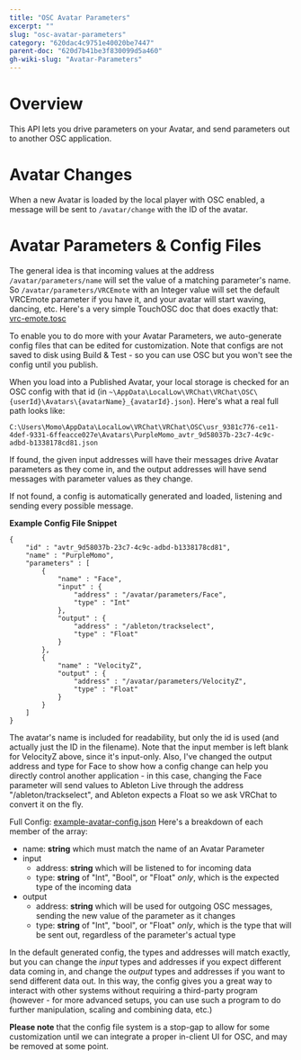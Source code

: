 ```yaml
---
title: "OSC Avatar Parameters"
excerpt: ""
slug: "osc-avatar-parameters"
category: "620dac4c9751e40020be7447"
parent-doc: "620d7b41be3f830099d5a460"
gh-wiki-slug: "Avatar-Parameters"
---
```

# Overview
This API lets you drive parameters on your Avatar, and send parameters out to another OSC application.

# Avatar Changes
When a new Avatar is loaded by the local player with OSC enabled, a message will be sent to `/avatar/change` with the ID of the avatar.

# Avatar Parameters & Config Files
The general idea is that incoming values at the address `/avatar/parameters/name` will set the value of a matching parameter's name. So `/avatar/parameters/VRCEmote` with an Integer value will set the default VRCEmote parameter if you have it, and your avatar will start waving, dancing, etc. Here's a very simple TouchOSC doc that does exactly that: [vrc-emote.tosc](https://github.com/vrchat-community/osc/raw/main/files/touch-osc/vrc-emote.tosc )

To enable you to do more with your Avatar Parameters, we auto-generate config files that can be edited for customization. Note that configs are not saved to disk using Build & Test - so you can use OSC but you won't see the config until you publish.

When you load into a Published Avatar, your local storage is checked for an OSC config with that id (in `~\AppData\LocalLow\VRChat\VRChat\OSC\{userId}\Avatars\{avatarName}_{avatarId}.json`).
Here's what a real full path looks like:
```
C:\Users\Momo\AppData\LocalLow\VRChat\VRChat\OSC\usr_9381c776-ce11-4def-9331-6ffeacce027e\Avatars\PurpleMomo_avtr_9d58037b-23c7-4c9c-adbd-b1338178cd81.json
```

If found, the given input addresses will have their messages drive Avatar parameters as they come in, and the output addresses will have send messages with parameter values as they change.

If not found, a config is automatically generated and loaded, listening and sending every possible message.

**Example Config File Snippet**

```
{
    "id" : "avtr_9d58037b-23c7-4c9c-adbd-b1338178cd81",
    "name" : "PurpleMomo",
    "parameters" : [
        {
            "name" : "Face",
            "input" : {
                "address" : "/avatar/parameters/Face",
                "type" : "Int"
            },
            "output" : {
                "address" : "/ableton/trackselect",
                "type" : "Float"
            }
        },
        {
            "name" : "VelocityZ",
            "output" : {
                "address" : "/avatar/parameters/VelocityZ",
                "type" : "Float"
            }
        }
    ]
}
```

The avatar's name is included for readability, but only the id is used (and actually just the ID in the filename). Note that the input member is left blank for VelocityZ above, since it's input-only. Also, I've changed the output address and type for Face to show how a config change can help you directly control another application - in this case, changing the Face parameter will send values to Ableton Live through the address "/ableton/trackselect", and Ableton expects a Float so we ask VRChat to convert it on the fly.

Full Config: [example-avatar-config.json](https://github.com/vrchat-community/osc/raw/main/files/avatar-parameters/configs/example-avatar-config.json)
Here's a breakdown of each member of the array:

- name: **string** which must match the name of an Avatar Parameter
- input
    - address: **string** which will be listened to for incoming data
    - type: **string** of "Int", "Bool", or "Float" *only*, which is the expected type of the incoming data
- output
    - address: **string** which will be used for outgoing OSC messages, sending the new value of the parameter as it changes
    - type: **string** of "Int", "bool", or "Float" *only*, which is the type that will be sent out, regardless of the parameter's actual type

In the default generated config, the types and addresses will match exactly, but you can change the *input* types and addresses if you expect different data coming in, and change the *output* types and addresses if you want to send different data out. In this way, the config gives you a great way to interact with other systems without requiring a third-party program (however - for more advanced setups, you can use such a program to do further manipulation, scaling and combining data, etc.)

**Please note** that the config file system is a stop-gap to allow for some customization until we can integrate a proper in-client UI for OSC, and may be removed at some point.